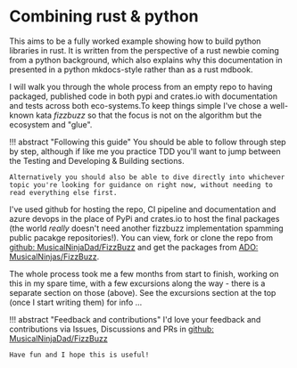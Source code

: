 # Combining rust & python

This aims to be a fully worked example showing how to build python libraries in rust. It is written from the perspective of a rust newbie coming from a python background, which also explains why this documentation in presented in a python mkdocs-style rather than as a rust mdbook.

I will walk you through the whole process from an empty repo to having packaged, published code in both pypi and crates.io with documentation and tests across both eco-systems.To keep things simple I've chose a well-known kata _fizzbuzz_ so that the focus is not on the algorithm but the ecosystem and "glue".

!!! abstract "Following this guide"
    You should be able to follow through step by step, although if like me you practice TDD you'll want to jump between the Testing and Developing & Building sections.

    Alternatively you should also be able to dive directly into whichever topic you're looking for guidance on right now, without needing to read everything else first.

I've used github for hosting the repo, CI pipeline and documentation and azure devops in the place of PyPi and crates.io to host the final packages (the world _really_ doesn't need another fizzbuzz implementation spamming public pacakge repositories!). You can view, fork or clone the repo from [github: MusicalNinjaDad/FizzBuzz](https://github.com/MusicalNinjaDad/FizzBuzz) and get the packages from [ADO: MusicalNinjas/FizzBuzz](https://dev.azure.com/MusicalNinjas/FizzBuzz/_artifacts/feed/FizzBuzz).

The whole process took me a few months from start to finish, working on this in my spare time, with a few excursions along the way - there is a separate section on those (above). See the excursions section at the top (once I start writing them) for info ...

!!! abstract "Feedback and contributions"
    I'd love your feedback and contributions via Issues, Discussions and PRs in [github: MusicalNinjaDad/FizzBuzz](https://github.com/MusicalNinjaDad/FizzBuzz)

    Have fun and I hope this is useful!
